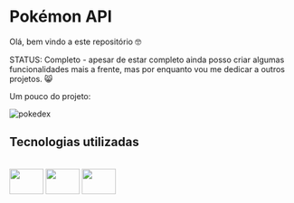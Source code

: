 # Pokémon API

Olá, bem vindo a este repositório :nerd_face:

STATUS: Completo - apesar de estar completo ainda posso criar algumas funcionalidades mais a frente, mas por enquanto vou me dedicar a outros projetos. :smile_cat:

Um pouco do projeto:

![pokedex](https://user-images.githubusercontent.com/90439416/134571916-b78e766c-b234-4560-b2a1-6f4403849dd2.gif)

## Tecnologias utilizadas
<div style="display: inline_block"><br>
  <img align="center" height="45" width="60" src="https://cdn.jsdelivr.net/gh/devicons/devicon/icons/html5/html5-original.svg" />
  <img align="center" height="45" width="60" src="https://cdn.jsdelivr.net/gh/devicons/devicon/icons/css3/css3-original.svg" />
  <img align="center" height="45" width="60" src="https://cdn.jsdelivr.net/gh/devicons/devicon/icons/javascript/javascript-original.svg" />
</div>
